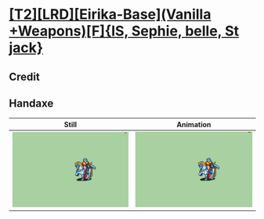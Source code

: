 # [\[T2\]\[LRD\]\[Eirika-Base\]\(Vanilla +Weapons\)\[F\]{IS, Sephie, belle, St jack}](../)

## Credit


	
## Handaxe

| Still | Animation |
| :---: | :-------: |
| ![Handaxe still](./Handaxe_000.png) | ![Handaxe animation](./Handaxe.gif) |
